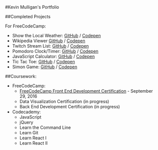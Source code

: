 #Kevin Mulligan's Portfolio

##Completed Projects

For FreeCodeCamp:
  * Show the Local Weather: [GitHub](https://github.com/kmulligan/kmulligan.github.io/tree/master/Show%20the%20Local%20Weather) / [Codepen](http://codepen.io/kmulligan/full/yObaYv/)
  * Wikipedia Viewer [GitHub](https://github.com/kmulligan/kmulligan.github.io/tree/master/Wikipedia%20Viewer) / [Codepen](http://codepen.io/kmulligan/full/QEPwXE/)
  * Twitch Stream List: [GitHub](https://github.com/kmulligan/kmulligan.github.io/tree/master/Twitch%20API%20Stream%20List%20Project) / [Codepen](http://codepen.io/kmulligan/full/mEQWxP/)
  * Pomodoro Clock/Timer: [GitHub](https://github.com/kmulligan/kmulligan.github.io/tree/master/Pomodoro%20Clock) / [Codepen](http://codepen.io/kmulligan/full/LRVZyJ/)
  * JavaScript Calculator: [GitHub](https://github.com/kmulligan/kmulligan.github.io/tree/master/JavaScript%20Calculator) / [Codepen](http://codepen.io/kmulligan/full/RRvzWg/)
  * Tic Tac Toe: [GitHub](https://github.com/kmulligan/kmulligan.github.io/tree/master/Tic%20Tac%20Toe) / [Codepen](http://codepen.io/kmulligan/full/rrwWZJ/)
  * Simon Game: [GitHub](https://github.com/kmulligan/kmulligan.github.io/tree/master/Simon%20Game) / [Codepen](http://codepen.io/kmulligan/full/jrykzJ/)
  
##Coursework:
  * FreeCodeCamp:
    * [FreeCodeCamp Front End Development Certification](https://www.freecodecamp.com/kmulligan/front-end-certification) - September 29, 2016
    * Data Visualization Certification (in progress)
    * Back End Development Certification (in progress)
  * Codecademy:
    * JavaScript
    * jQuery
    * Learn the Command Line
    * Learn Git
    * Learn React I
    * Learn React II
   
